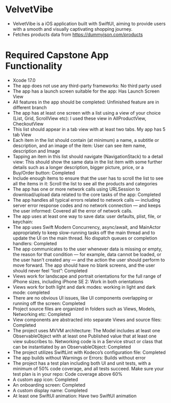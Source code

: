 # VelvetVibe 

* VelvetVibe is a iOS application built with SwiftUI, aiming to provide users with a smooth and visually captivating shopping journey.
* Fetches products data from https://dummyjson.com/products

# Required Capstone App Functionality

* Xcode 17.0
* The app does not use any third-party frameworks: No third party used
* The app has a launch screen suitable for the app: Has Launch Screen View
* All features in the app should be completed:  Unfinished feature are in different branch
* The app has at least one screen with a list using a view of your choice (List, Grid, ScrollView etc): I used these view in AllProductView, CheckoutView
* This list should appear in a tab view with at least two tabs. My app has 5 tab View
* Each item in the list should contain (at minimum) a name, a subtitle or description, and an image of the item: User can see item name, description and Image
* Tapping an item in this list should navigate (NavigationStack)  to a detail view: This should show the same data in the list item with some further details such as a longer description, bigger picture, price, or a Buy/Order button: Completed
* Include enough items to ensure that the user has to scroll the list to see all the items in it: Scroll the list to see all the products and categories
* The app has one or more network calls using URLSession to download/upload data related to the core tasks of the app: Completed
* The app handles all typical errors related to network calls — including server error response codes and no network connection — and keeps the user informed: Covered all the error of network calls.
* The app uses at least one way to save data: user defaults, plist, file, or keychain:
* The app uses Swift Modern Concurrency, async/await, and MainActor appropriately to keep slow-running tasks off the main thread and to update the UI on the main thread. No dispatch queues or completion handlers: Completed
* The app communicates to the user whenever data is missing or empty, the reason for that condition — for example, data cannot be loaded, or the user hasn’t created any — and the action the user should perform to move forward. The app should have no blank screens, and the user should never feel “lost”: Completed
* Views work for landscape and portrait orientations for the full range of iPhone sizes, including iPhone SE 2: Work in both orientations
* Views work for both light and dark modes: working in light and dark mode: completed
* There are no obvious UI issues, like UI components overlapping or running off the screen: Completed
* Project source files are organized in folders such as Views, Models, Networking etc: Completed
* View components are abstracted into separate Views and source files: Completed
* The project uses MVVM architecture: The Model includes at least one ObservableObject with at least one Published value that at least one view subscribes to. Networking code is in a Service struct or class that can be instantiated by an ObservableObject: Completed
* The project utilizes SwiftLint with Kodeco’s configuration file: Completed
* The app builds without Warnings or Errors: Builds without error
* The project has a test plan including both UI and unit tests, with a minimum of 50% code coverage, and all tests succeed. Make sure your test plan is in your repo: Code coverage above 60%
* A custom app icon: Completed
* An onboarding screen: Completed
* A custom display name: Completed
* At least one SwiftUI animation: Have two SwiftUI animation

